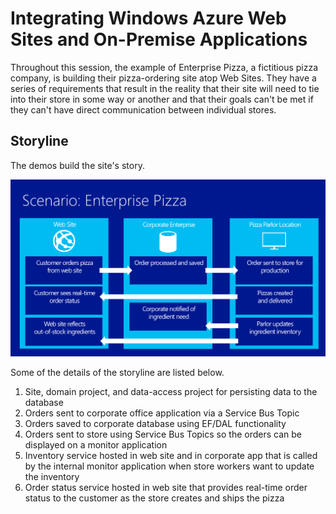Integrating Windows Azure Web Sites and On-Premise Applications
=================
Throughout this session, the example of Enterprise Pizza, a fictitious pizza company, is building their pizza-ordering site atop Web Sites. They have a series of requirements that result in the reality that their site will need to tie into their store in some way or another and that their goals can't be met if they can't have direct communication between individual stores. 

## Storyline ##

The demos build the site's story. 

![](scenario.png)

Some of the details of the storyline are listed below. 

1. Site, domain project, and data-access project for persisting data to the database
1. Orders sent to corporate office application via a Service Bus Topic
1. Orders saved to corporate database using EF/DAL functionality
1. Orders sent to store using Service Bus Topics so the orders can be displayed on a monitor application
1. Inventory service hosted in web site and in corporate app that is called by the internal monitor application when store workers want to update the inventory
1. Order status service hosted in web site that provides real-time order status to the customer as the store creates and ships the pizza 